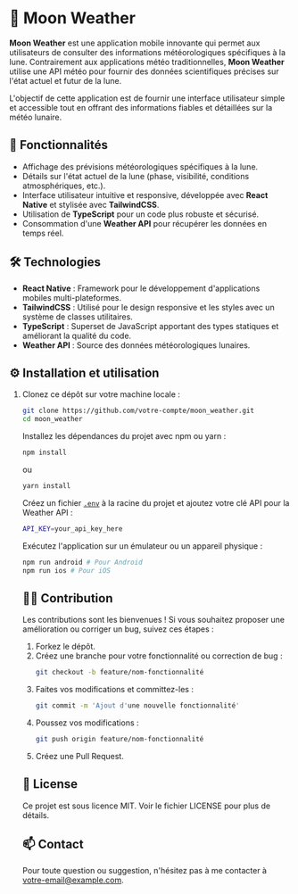 # 🌙 Moon Weather

**Moon Weather** est une application mobile innovante qui permet aux utilisateurs de consulter des informations météorologiques spécifiques à la lune. Contrairement aux applications météo traditionnelles, **Moon Weather** utilise une API météo pour fournir des données scientifiques précises sur l'état actuel et futur de la lune.

L'objectif de cette application est de fournir une interface utilisateur simple et accessible tout en offrant des informations fiables et détaillées sur la météo lunaire.

## 📱 Fonctionnalités

- Affichage des prévisions météorologiques spécifiques à la lune.
- Détails sur l'état actuel de la lune (phase, visibilité, conditions atmosphériques, etc.).
- Interface utilisateur intuitive et responsive, développée avec **React Native** et stylisée avec **TailwindCSS**.
- Utilisation de **TypeScript** pour un code plus robuste et sécurisé.
- Consommation d'une **Weather API** pour récupérer les données en temps réel.

## 🛠️ Technologies

- **React Native** : Framework pour le développement d'applications mobiles multi-plateformes.
- **TailwindCSS** : Utilisé pour le design responsive et les styles avec un système de classes utilitaires.
- **TypeScript** : Superset de JavaScript apportant des types statiques et améliorant la qualité du code.
- **Weather API** : Source des données météorologiques lunaires.

## ⚙️ Installation et utilisation

1. Clonez ce dépôt sur votre machine locale :

   ```bash
   git clone https://github.com/votre-compte/moon_weather.git
   cd moon_weather
   ```

   Installez les dépendances du projet avec npm ou yarn :

   ```bash
   npm install
   ```

   ou

   ```bash
   yarn install
   ```

   Créez un fichier [`.env`](command:_github.copilot.openRelativePath?%5B%7B%22scheme%22%3A%22file%22%2C%22authority%22%3A%22%22%2C%22path%22%3A%22%2FUsers%2Fceliamartinelli%2FDocuments%2FFORMATION%2FDEV%2FO_Clock%2FPROJET_PERSO%2FGitHub%2Fmoon-weather%2F.env%22%2C%22query%22%3A%22%22%2C%22fragment%22%3A%22%22%7D%2C%224490ccf0-f419-469a-a1e4-0e2cd382d1b4%22%5D "/Users/celiamartinelli/Documents/FORMATION/DEV/O_Clock/PROJET_PERSO/GitHub/moon-weather/.env") à la racine du projet et ajoutez votre clé API pour la Weather API :

   ```bash
   API_KEY=your_api_key_here
   ```

   Exécutez l'application sur un émulateur ou un appareil physique :

   ```bash
   npm run android # Pour Android
   npm run ios # Pour iOS
   ```

   ## 🧑‍💻 Contribution

   Les contributions sont les bienvenues ! Si vous souhaitez proposer une amélioration ou corriger un bug, suivez ces étapes :

   1. Forkez le dépôt.
   2. Créez une branche pour votre fonctionnalité ou correction de bug :
      ```bash
      git checkout -b feature/nom-fonctionnalité
      ```
   3. Faites vos modifications et committez-les :
      ```bash
      git commit -m 'Ajout d'une nouvelle fonctionnalité'
      ```
   4. Poussez vos modifications :
      ```bash
      git push origin feature/nom-fonctionnalité
      ```
   5. Créez une Pull Request.

   ## 📄 License

   Ce projet est sous licence MIT. Voir le fichier LICENSE pour plus de détails.

   ## 📫 Contact

   Pour toute question ou suggestion, n'hésitez pas à me contacter à votre-email@example.com.

